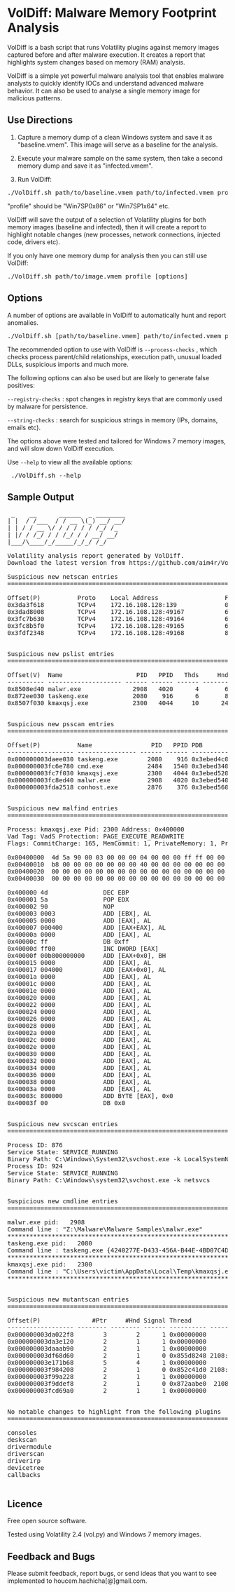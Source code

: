 
VolDiff: Malware Memory Footprint Analysis
==========================================

VolDiff is a bash script that runs Volatility plugins against memory images captured before and after malware execution. It creates a report that highlights system changes based on memory (RAM) analysis.

VolDiff is a simple yet powerful malware analysis tool that enables malware analysts to quickly identify IOCs and understand advanced malware behavior. It can also be used to analyse a single memory image for malicious patterns.

Use Directions
----------------

1. Capture a memory dump of a clean Windows system and save it as "baseline.vmem". This image will serve as a baseline for the analysis.

2. Execute your malware sample on the same system, then take a second memory dump and save it as "infected.vmem".

3. Run VolDiff:
<pre>
./VolDiff.sh path/to/baseline.vmem path/to/infected.vmem profile [options]
</pre>
"profile" should be "Win7SP0x86" or "Win7SP1x64" etc.

VolDiff will save the output of a selection of Volatility plugins for both memory images (baseline and infected), then it will create a report to highlight notable changes (new processes, network connections, injected code, drivers etc).

If you only have one memory dump for analysis then you can still use VolDiff:
<pre>
./VolDiff.sh path/to/image.vmem profile [options] 
</pre>

Options
----------
A number of options are available in VolDiff to automatically hunt and report anomalies.

<pre>
./VolDiff.sh [path/to/baseline.vmem] path/to/infected.vmem profile [Options]
</pre>

The recommended option to use with VolDiff is `--process-checks` , which checks process parent/child relationships, execution path, unusual loaded DLLs, suspicious imports and much more.

The following options can also be used but are likely to generate false positives: 

 `--registry-checks` : spot changes in registry keys that are commonly used by malware for persistence.
 
 `--string-checks` : search for suspicious strings in memory (IPs, domains, emails etc).

The options above were tested and tailored for Windows 7 memory images, and will slow down VolDiff execution.

Use `--help` to view all the available options: 
<pre> ./VolDiff.sh --help </pre>

Sample Output
---------------
<pre>
 _    __      ______  _ ________
| |  / /___  / / __ \(_) __/ __/
| | / / __ \/ / / / / / /_/ /_  
| |/ / /_/ / / /_/ / / __/ __/  
|___/\____/_/_____/_/_/ /_/     

Volatility analysis report generated by VolDiff.
Download the latest version from https://github.com/aim4r/VolDiff/.

Suspicious new netscan entries
=========================================================================

Offset(P)          Proto    Local Address                  Foreign Address      State            Pid      Owner          Created
0x3da3f618         TCPv4    172.16.108.128:139             0.0.0.0:0            LISTENING        4        System         
0x3dad8008         TCPv4    172.16.108.128:49167           62.24.131.168:80     CLOSED           924      svchost.exe    
0x3fc7b630         TCPv4    172.16.108.128:49164           65.55.50.157:443     CLOSED           924      svchost.exe    
0x3fc8b5f0         TCPv4    172.16.108.128:49165           62.24.131.168:80     CLOSED           924      svchost.exe    
0x3fdf2348         TCPv4    172.16.108.128:49168           87.236.215.151:80    CLOSED           2108     explorer.exe   


Suspicious new pslist entries
=========================================================================

Offset(V)  Name                    PID   PPID   Thds     Hnds   Sess  Wow64 Start                          Exit                          
---------- -------------------- ------ ------ ------ -------- ------ ------ ------------------------------ ------------------------------
0x8508ed40 malwr.exe              2908   4020      4       64      1      0 2015-05-02 19:32:45 UTC+0000                                 
0x872ee030 taskeng.exe            2080    916      6       85      1      0 2015-05-02 19:32:56 UTC+0000                                 
0x8507f030 kmaxqsj.exe            2300   4044     10      243      1      0 2015-05-02 19:33:07 UTC+0000 


Suspicious new psscan entries
=========================================================================

Offset(P)          Name                PID   PPID PDB        Time created                   Time exited                   
------------------ ---------------- ------ ------ ---------- ------------------------------ ------------------------------
0x000000003daee030 taskeng.exe        2080    916 0x3ebed4c0 2015-05-02 19:32:56 UTC+0000                                 
0x000000003fc6e780 cmd.exe            2484   1540 0x3ebed340 2015-05-02 19:33:48 UTC+0000   2015-05-02 19:33:48 UTC+0000  
0x000000003fc7f030 kmaxqsj.exe        2300   4044 0x3ebed520 2015-05-02 19:33:07 UTC+0000                                 
0x000000003fc8ed40 malwr.exe          2908   4020 0x3ebed540 2015-05-02 19:32:45 UTC+0000                                 
0x000000003fda2518 conhost.exe        2876    376 0x3ebed560 2015-05-02 19:33:48 UTC+0000   2015-05-02 19:33:48 UTC+0000  


Suspicious new malfind entries
=========================================================================

Process: kmaxqsj.exe Pid: 2300 Address: 0x400000
Vad Tag: VadS Protection: PAGE_EXECUTE_READWRITE
Flags: CommitCharge: 165, MemCommit: 1, PrivateMemory: 1, Protection: 6

0x00400000  4d 5a 90 00 03 00 00 00 04 00 00 00 ff ff 00 00   MZ..............
0x00400010  b8 00 00 00 00 00 00 00 40 00 00 00 00 00 00 00   ........@.......
0x00400020  00 00 00 00 00 00 00 00 00 00 00 00 00 00 00 00   ................
0x00400030  00 00 00 00 00 00 00 00 00 00 00 00 80 00 00 00   ................

0x400000 4d               DEC EBP
0x400001 5a               POP EDX
0x400002 90               NOP
0x400003 0003             ADD [EBX], AL
0x400005 0000             ADD [EAX], AL
0x400007 000400           ADD [EAX+EAX], AL
0x40000a 0000             ADD [EAX], AL
0x40000c ff               DB 0xff
0x40000d ff00             INC DWORD [EAX]
0x40000f 00b800000000     ADD [EAX+0x0], BH
0x400015 0000             ADD [EAX], AL
0x400017 004000           ADD [EAX+0x0], AL
0x40001a 0000             ADD [EAX], AL
0x40001c 0000             ADD [EAX], AL
0x40001e 0000             ADD [EAX], AL
0x400020 0000             ADD [EAX], AL
0x400022 0000             ADD [EAX], AL
0x400024 0000             ADD [EAX], AL
0x400026 0000             ADD [EAX], AL
0x400028 0000             ADD [EAX], AL
0x40002a 0000             ADD [EAX], AL
0x40002c 0000             ADD [EAX], AL
0x40002e 0000             ADD [EAX], AL
0x400030 0000             ADD [EAX], AL
0x400032 0000             ADD [EAX], AL
0x400034 0000             ADD [EAX], AL
0x400036 0000             ADD [EAX], AL
0x400038 0000             ADD [EAX], AL
0x40003a 0000             ADD [EAX], AL
0x40003c 800000           ADD BYTE [EAX], 0x0
0x40003f 00               DB 0x0


Suspicious new svcscan entries
=========================================================================

Process ID: 876
Service State: SERVICE_RUNNING
Binary Path: C:\Windows\System32\svchost.exe -k LocalSystemNetworkRestricted
Process ID: 924
Service State: SERVICE_RUNNING
Binary Path: C:\Windows\system32\svchost.exe -k netsvcs


Suspicious new cmdline entries
=========================================================================

malwr.exe pid:   2908
Command line : "Z:\Malware\Malware Samples\malwr.exe"
************************************************************************
taskeng.exe pid:   2080
Command line : taskeng.exe {4240277E-D433-456A-B44E-4BD07C4DB325}
************************************************************************
kmaxqsj.exe pid:   2300
Command line : "C:\Users\victim\AppData\Local\Temp\kmaxqsj.exe"
************************************************************************


Suspicious new mutantscan entries
=========================================================================

Offset(P)              #Ptr     #Hnd Signal Thread           CID Name
------------------ -------- -------- ------ ---------- --------- ----
0x000000003da022f8        3        2      1 0x00000000           HGFSMUTEX
0x000000003da3e120        2        1      1 0x00000000           5827a689a8a470200835d840817112f0
0x000000003daaab90        2        1      1 0x00000000           WininetProxyRegistryMutex
0x000000003df68d60        2        1      0 0x855d8248 2108:1140 41df362a3f3d701bb5b5749a3e43f484
0x000000003e171b68        5        4      1 0x00000000           d3b1bbc7-c020-4056-9ded-7c6f40b5a2fc
0x000000003f984208        2        1      0 0x852c41d0 2108:3712 ad1751de900a1713cecd716adfda611f
0x000000003f99a228        2        1      1 0x00000000           WininetStartupMutex
0x000000003f9ddef8        2        1      0 0x872aabe0  2108:668 cb16681dee85a67993f0759da19566be
0x000000003fcd69a0        2        1      1 0x00000000           WininetConnectionMutex


No notable changes to highlight from the following plugins
===========================================================================

consoles
deskscan
drivermodule
driverscan
driverirp
devicetree
callbacks

</pre>

Licence
--------
Free open source software. 

Tested using Volatility 2.4 (vol.py) and Windows 7 memory images.

Feedback and Bugs
-------------------
Please submit feedback, report bugs, or send ideas that you want to see implemented to houcem.hachicha[@]gmail.com.
